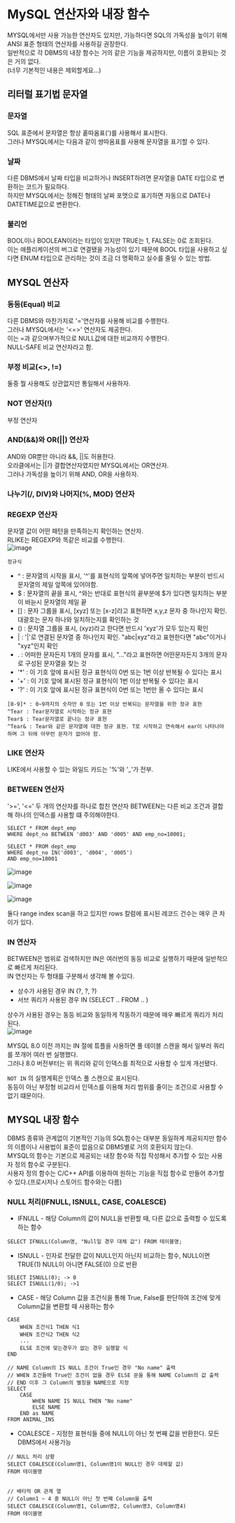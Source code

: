 # MySQL 연산자와 내장 함수
MYSQL에서만 사용 가능한 연산자도 있지만, 가능하다면 SQL의 가독성을 높이기 위해 ANSI 표준 형태의 연산자를 사용하길 권장한다.  
일반적으로 각 DBMS의 내장 함수는 거의 같은 기능을 제공하지만, 이름이 호환되는 것은 거의 없다.  
(너무 기본적인 내용은 제외할게요...)  

## 리터럴 표기법 문자열
### 문자열
SQL 표준에서 문자열은 항상 홑따옴표(')를 사용해서 표시한다.  
그러나 MYSQL에서는 다음과 같이 쌍따옴표를 사용해 문자열을 표기할 수 있다.  

### 날짜
다른 DBMS에서 날짜 타입을 비교하거나 INSERT하려면 문자열을 DATE 타입으로 변환하는 코드가 필요하다.  
하지만 MYSQL에서는 정해진 형태의 날짜 포맷으로 표기하면 자동으로 DATE나 DATETIME값으로 변환한다.  

### 불리언
BOOL이나 BOOLEAN이라는 타입이 있지만 TRUE는 1, FALSE는 0로 조회된다.  
이는 애플리케이션의 버그로 연결됐을 가능성이 있기 때문에 BOOL 타입을 사용하고 싶다면 ENUM 타입으로 관리하는 것이 조금 더 명확하고 실수를 줄일 수 있는 방법.  

## MYSQL 연산자
### 동등(Equal) 비교
다른 DBMS와 마찬가지로 '='연산자를 사용해 비교를 수행한다.  
그러나 MYSQL에서는 '<=>' 연산자도 제공한다.  
이는 =과 같으며부가적으로 NULL값에 대한 비교까지 수행한다.  
NULL-SAFE 비교 연산자라고 함.  

### 부정 비교(<>, !=)
둘중 뭘 사용해도 상관없지만 통일해서 사용하자.  

### NOT 연산자(!)
부정 연산자  

### AND(&&)와 OR(||) 연산자
AND와 OR뿐만 아니라 &&, ||도 허용한다.  
오라클에서는 ||가 결합연산자였지만 MYSQL에서는 OR연산자.  
그러나 가독성을 높이기 위해 AND, OR을 사용하자.  

### 나누기(/, DIV)와 나머지(%, MOD) 연산자

### REGEXP 연산자
문자열 값이 어떤 패턴을 만족하는지 확인하는 연산자.  
RLIKE는 REGEXP와 똑같은 비교를 수행한다.  
![image](https://github.com/RealMySQL-Study/REAL_MYSQL_STUDY/assets/67637716/7dca6320-2e8b-41f9-a867-81c246d47b3a)  

`정규식`  
* ^ : 문자열의 시작을 표시, '^'를 표현식의 앞쪽에 넣어주면 일치하는 부분이 반드시 문자열의 제일 앞쪽에 있어야함.
* $ : 문자열의 끝을 표시, ^와는 반대로 표현식의 끝부분에 $가 있다면 일치하는 부분이 바늗시 문자열의 제일 끝
* [] : 문자 그룹을 표시, [xyz] 또는 [x-z]라고 표현하면 x,y,z 문자 중 하나인지 확인. 대괄호는 문자 하나와 일치하는지를 확인하는 것
* () : 문자열 그룹을 표시, (xyz)라고 한다면 반드시 'xyz'가 모두 있는지 확인
* | : '|'로 연결된 문자열 중 하나인지 확인. "abc|xyz"라고 표현한다면 "abc"이거나 "xyz"인지 확인
* . : 어떠한 문자든지 1개의 문자를 표시, "..."라고 표현하면 어떤문자든지 3개의 문자로 구성된 문자열을 찾는 것
* '*' : 이 기호 앞에 표시된 정규 표현식이 0번 또는 1번 이상 반복될 수 있다는 표시
* '+' : 이 기호 앞에 표시된 정규 표현식이 1번 이상 반복될 수 있다는 표시
* '?' : 이 기호 앞에 표시된 정규 표현식이 0번 또는 1번만 올 수 있다는 표시

```
[0-9]* : 0~9까지의 숫자만 0 또는 1번 이상 반복되는 문자열을 위한 정규 표현
^Tear : Tear문자열로 시작하는 정규 표현
Tear$ : Tear문자열로 끝나는 정규 표현
^Tear& : Tear와 같은 문자열에 대한 정규 표현. T로 시작하고 연속해서 ear이 나타나야하며 그 뒤에 아무런 문자가 없어야 함.  
```

### LIKE 연산자
LIKE에서 사용할 수 있는 와일드 카드는 '%'와 '_'가 전부.  

### BETWEEN 연산자
'>=', '<=' 두 개의 연산자를 하나로 합친 연산자
BETWEEN는 다른 비교 조건과 결합해 하나의 인덱스를 사용할 떄 주의해야한다.  
```
SELECT * FROM dept_emp
WHERE dept_no BETWEEN 'd003' AND 'd005' AND emp_no=10001;

SELECT * FROM dept_emp
WHERE dept_no IN('d003', 'd004', 'd005')
AND emp_no=10001
```  

![image](https://github.com/RealMySQL-Study/REAL_MYSQL_STUDY/assets/67637716/7315cd1f-62ae-43c5-99bd-b9af31f176fd)  

![image](https://github.com/RealMySQL-Study/REAL_MYSQL_STUDY/assets/67637716/71be4569-946e-4b09-8590-c74a1831621a)  

![image](https://github.com/RealMySQL-Study/REAL_MYSQL_STUDY/assets/67637716/ae57dcb2-3f61-4131-b519-1e0b6cb91d13)  

둘다 range index scan을 하고 있지만 rows 칼럼에 표시된 레코드 건수는 매우 큰 차이가 있다.  



### IN 연산자
BETWEEN은 범위로 검색하지만 IN은 여러번의 동등 비교로 실행하기 때문에 일반적으로 빠르게 처리된다.  
IN 연산자는 두 형태를 구분해서 생각해 볼 수있다.

* 상수가 사용된 경우 IN (?, ?, ?)
* 서브 쿼리가 사용된 경우 IN (SELECT .. FROM .. )

상수가 사용된 경우는 동등 비교와 동일하게 작동하기 때문에 매우 빠르게 쿼리가 처리된다.  
![image](https://github.com/RealMySQL-Study/REAL_MYSQL_STUDY/assets/67637716/762194df-bef1-4ff1-a54b-24afb03c8481)  

MYSQL 8.0 이전 까지는 IN 절에 튜플을 사용하면 풀 테이블 스캔을 해서 일부러 쿼리를 쪼개어 여러 번 실행했다.  
그러나 8.0 버전부터는 위 쿼리와 같이 인덱스를 최적으로 사용할 수 있게 개선됐다.  

`NOT IN` 의 실행계획은 인덱스 풀 스캔으로 표시된다.  
동등이 아닌 부정형 비교라서 인덱스를 이용해 처리 범위를 줄이는 조건으로 사용할 수 없기 떄문이다.  


## MYSQL 내장 함수
DBMS 종류와 관계없이 기본적인 기능의 SQL함수는 대부분 동일하게 제공되지만 함수의 이름이나 사용법이 표준이 없음으로 DBMS별로 거의 호환되지 않는다.  
MYSQL의 함수는 기본으로 제공되는 내장 함수와 직접 작성해서 추가할 수 있는 사용자 정의 함수로 구분된다.  
사용자 정의 함수는 C/C++ API를 이용하여 원하는 기능을 직접 함수로 만들어 추가할 수 있다.(프로시저나 스토어드 함수와는 다름)  

### NULL 처리(IFNULL, ISNULL, CASE, COALESCE)
* IFNULL - 해당 Column의 값이 NULL을 반환할 때, 다른 값으로 출력할 수 있도록 하는 함수
```
SELECT IFNULL(Column명, "Null일 경우 대체 값") FROM 테이블명; 
```

* ISNULL - 인자로 전달한 값이 NULL인지 아닌지 비교하는 함수, NULL이면 TRUE(1) NULL이 아니면 FALSE(0) 으로 반환
```
SELECT ISNULL(0); -> 0
SELECT ISNULL(1/0); ->1
```

* CASE - 해당 Column 값을 조건식을 통해 True, False를 판단하여 조건에 맞게 Column값을 변환할 때 사용하는 함수
```
CASE 
    WHEN 조건식1 THEN 식1
    WHEN 조건식2 THEN 식2
    ...
    ELSE 조건에 맞는경우가 없는 경우 실행할 식
END

// NAME Column의 IS NULL 조건이 True인 경우 "No name" 출력
// WHEN 조건들에 True인 조건이 없을 경우 ELSE 문을 통해 NAME Column의 값 출력
// END 이후 그 Column의 별칭을 NAME으로 지정
SELECT 
    CASE
        WHEN NAME IS NULL THEN "No name"
        ELSE NAME
    END as NAME
FROM ANIMAL_INS
```

* COALESCE - 지정한 표현식들 중에 NULL이 아닌 첫 번째 값을 반환한다. 모든 DBMS에서 사용가능
```
// NULL 처리 상황
SELECT COALESCE(Column명1, Column명1이 NULL인 경우 대체할 값)
FROM 테이블명


// 배타적 OR 관계 열
// Column1 ~ 4 중 NULL이 아닌 첫 번째 Column을 출력
SELECT COALESCE(Column명1, Column명2, Column명3, Column명4)
FROM 테이블명
```








     




